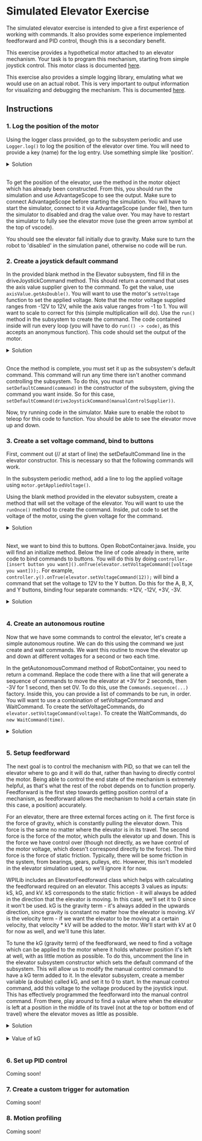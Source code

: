 # Simulated Elevator Exercise

The simulated elevator exercise is intended to give a first experience of working with commands. It also provides some experience implemented feedforward and PID control, though this is a secondary benefit.

This exercise provides a hypothetical motor attached to an elevator mechanism. Your task is to program this mechanism, starting from simple joystick control. This motor class is documented [here](elevator-motor.md).

This exercise also provides a simple logging library, emulating what we would use on an actual robot. This is very important to output information for visualizing and debugging the mechanism. This is documented [here](logger.md).

## Instructions

### 1. Log the position of the motor

Using the logger class provided, go to the subsystem periodic and use `Logger.log()` to log the position of the elevator over time.
You will need to provide a key (name) for the log entry. Use something simple like 'position'.

<details> 
  <summary>Solution</summary>

   `Logger.log("position", motor.getPositionMeters());`
</details><br>

To get the position of the elevator, use the method in the motor object which has already been constructed.
From this, you should run the simulation and use AdvantageScope to see the output. Make sure to connect AdvantageScope before starting the simulation. 
You will have to start the simulator, connect to it via AdvantageScope (under file), then turn the simulator to disabled and drag the value over. You may have to restart the simulator to fully see the elevator move (use the green arrow symbol at the top of vscode).

You should see the elevator fall initially due to gravity. Make sure to turn the robot to 'disabled' in the simulation panel, otherwise no code will be run.

### 2. Create a joystick default command

In the provided blank method in the Elevator subsystem, find fill in the driveJoystickCommand method. This should return a command that uses the axis value supplier given to the command. To get the value, use `axisValue.getAsDouble()`.
You will want to use the motor's `setVoltage` function to set the applied voltage. Note that the motor voltage supplied ranges from -12V to 12V, while the axis value ranges from -1 to 1. You will want to scale to correct for this (simple multiplication will do).
Use the `run()` method in the subsystem to create the command. The code contained inside will run every loop (you will have to do `run(() -> code)`, as this accepts an anonymous function). This code should set the output of the motor.

<details> 
  <summary>Solution</summary>

   `return run(() -> motor.setVoltage(axisValue.getAsDouble() * -12));`
</details><br>

Once the method is complete, you must set it up as the subsystem's default command. This command will run any time there isn't another command controlling the subsystem. To do this, you must run `setDefaultCommand(command)` in the constructor of the subsystem, giving the command you want inside. So for this case, `setDefaultCommand(driveJoystickCommand(manualControlSupplier))`.

Now, try running code in the simulator. Make sure to enable the robot to teleop for this code to function. You should be able to see the elevator move up and down.

### 3. Create a set voltage command, bind to buttons

First, comment out (// at start of line) the setDefaultCommand line in the elevator constructor. This is necessary so that the following commands will work.

In the subsystem periodic method, add a line to log the applied voltage using `motor.getAppliedVoltage()`.

Using the blank method provided in the elevator subsystem, create a method that will set the voltage of the elevator. You will want to use the `runOnce()` method to create the command. Inside, put code to set the voltage of the motor, using the given voltage for the command.

<details> 
  <summary>Solution</summary>

   `return runOnce(() -> motor.setVoltage(voltage));`
</details><br>

Next, we want to bind this to buttons. Open RobotContainer.java. Inside, you will find an initialize method. Below the line of code already in there, write code to bind commands to buttons. You will do this by doing `controller.[insert button you want]().onTrue(elevator.setVoltageCommand([voltage you want]));`. For example, `controller.y().onTrue(elevator.setVoltageCommand(12));` will bind a command that set the voltage to 12V to the Y button. Do this for the A, B, X, and Y buttons, binding four separate commands: +12V, -12V, +3V, -3V.

<details> 
  <summary>Solution</summary>

   ```
   controller.y().onTrue(elevator.setVoltageCommand(12));
controller.x().onTrue(elevator.setVoltageCommand(-12));
controller.b().onTrue(elevator.setVoltageCommand(3));
controller.a().onTrue(elevator.setVoltageCommand(-3));
```
</details><br>

### 4. Create an autonomous routine

Now that we have some commands to control the elevator, let's create a simple autonomous routine. We can do this using the command we just create and wait commands. We want this routine to move the elevator up and down at different voltages for a second or two each time.

In the getAutonomousCommand method of RobotContainer, you need to return a command. Replace the code there with a line that will generate a sequence of commands to move the elevator at +3V for 2 seconds, then -3V for 1 second, then set 0V.
To do this, use the `Commands.sequence(...)` factory. Inside this, you can provide a list of commands to be run, in order. You will want to use a combination of setVoltageCommand and WaitCommand. To create the setVoltageCommands, do `elevator.setVoltageCommand(voltage)`. To create the WaitCommands, do `new WaitCommand(time)`.

<details> 
  <summary>Solution</summary>

   `return Commands.sequence(elevator.setVoltageCommand(3), new WaitCommand(2), elevator.setVoltageCommand(-3), new WaitCommand(1), elevator.setVoltageCommand(0));`
</details><br>

### 5. Setup feedforward

The next goal is to control the mechanism with PID, so that we can tell the elevator where to go and it will do that, rather than having to directly control the motor. Being able to control the end state of the mechanism is extremely helpful, as that's what the rest of the robot depends on to function properly. Feedforward is the first step towards getting position control of a mechanism, as feedforward allows the mechanism to hold a certain state (in this case, a position) accurately.

For an elevator, there are three external forces acting on it. The first force is the force of gravity, which is constantly pulling the elevator down. This force is the same no matter where the elevator is in its travel. The second force is the force of the motor, which pulls the elevator up and down. This is the force we have control over (though not directly, as we have control of the motor voltage, which doesn't correspond directly to the force). The third force is the force of static friction. Typically, there will be some friction in the system, from bearings, gears, pulleys, etc. However, this isn't modeled in the elevator simulation used, so we'll ignore it for now.

WPILib includes an ElevatorFeedforward class which helps with calculating the feedforward required on an elevator. This accepts 3 values as inputs: kS, kG, and kV. kS corresponds to the static friction - it will always be added in the direction that the elevator is moving. In this case, we'll set it to 0 since it won't be used. kG is the gravity term - it's always added in the upwards direction, since gravity is constant no matter how the elevator is moving. kV is the velocity term - if we want the elevator to be moving at a certain velocity, that velocity * kV will be added to the motor. We'll start with kV at 0 for now as well, and we'll tune this later.

To tune the kG (gravity term) of the feedforward, we need to find a voltage which can be applied to the motor where it holds whatever position it's left at well, with as little motion as possible. To do this, uncomment the line in the elevator subsystem constructor which sets the default command of the subsystem. This will allow us to modify the manual control command to have a kG term added to it. In the elevator subsystem, create a member variable (a double) called kG, and set it to 0 to start. In the manual control command, add this voltage to the voltage produced by the joystick input. This has effectively programmed the feedforward into the manual control command. From there, play around to find a value where when the elevator is left at a position in the middle of its travel (not at the top or bottom end of travel) where the elevator moves as little as possible.

<details> 
  <summary>Solution</summary>

   To create the kG variable: `private double kG = 0.0;`

   To modify the manual control command: `return run(() -> motor.setVoltage(axisValue.getAsDouble() * -12 + kG));`
</details><br>

<details> 
  <summary>Value of kG</summary>

   TBD
</details><br>


### 6. Set up PID control

Coming soon!

### 7. Create a custom trigger for automation

Coming soon!

### 8. Motion profiling

Coming soon!